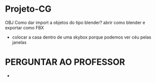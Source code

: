 # Projeto-CG

OBJ
Como dar import a objetos do tipo blender? abrir como blender e exportar como FBX

 -  colocar a casa dentro de uma skybox porque podemos ver céu pelas janelas

# PERGUNTAR AO PROFESSOR
- 
